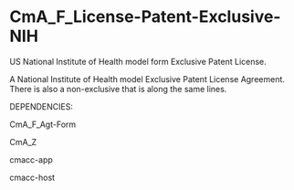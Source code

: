 
# CmA_F_License-Patent-Exclusive-NIH

US National Institute of Health model form Exclusive Patent License.

A National Institute of Health model Exclusive Patent License Agreement.  There is also a non-exclusive that is along the same lines.


DEPENDENCIES:

CmA_F_Agt-Form

CmA_Z

cmacc-app

cmacc-host

